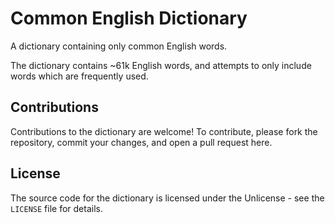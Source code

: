 # Common English Dictionary

A dictionary containing only common English words.

The dictionary contains ~61k English words, and attempts to only include words which are frequently used.

## Contributions

Contributions to the dictionary are welcome! To contribute, please fork the repository, commit your changes, and open a pull request here.

## License

The source code for the dictionary is licensed under the Unlicense - see the `LICENSE` file for details.
